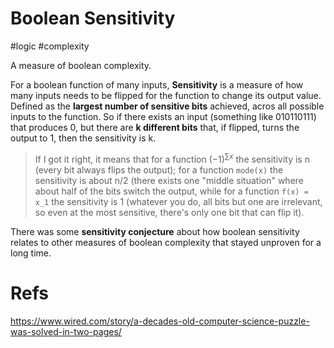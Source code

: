 # Boolean Sensitivity

#logic #complexity

A measure of boolean complexity.

For a boolean function of many inputs, **Sensitivity** is a measure of how many inputs needs to be flipped for the function to change its output value. Defined as the **largest number of sensitive bits** achieved, acros all possible inputs to the function. So if there exists an input (something like 010110111) that produces 0, but there are **k different bits** that, if flipped, turns the output to 1, then the sensitivity is k.

> If I got it right, it means that for a function $(-1)^{\sum x}$  the sensitivity is n (every bit always flips the output);  for a function `mode(x)` the sensitivity is about n/2 (there exists one "middle situation" where about half of the bits switch the output, while for a function `f(x) = x_1` the sensitivity is 1 (whatever you do, all bits but one are irrelevant, so even at the most sensitive, there's only one bit that can flip it).

There was some **sensitivity conjecture** about how boolean sensitivity relates to other measures of boolean complexity that stayed unproven for a long time.

# Refs

https://www.wired.com/story/a-decades-old-computer-science-puzzle-was-solved-in-two-pages/